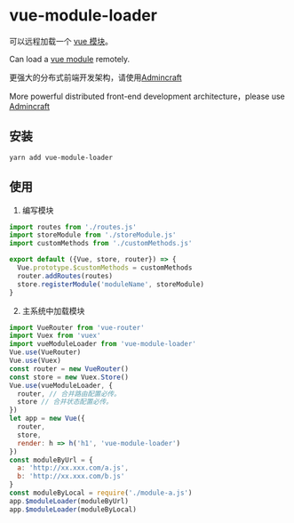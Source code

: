 # vue-module-loader

可以远程加载一个 [vue 模块](https://mqhe2007.github.io/admincraft/guide/#%E7%BC%96%E5%86%99%E4%B8%80%E4%B8%AA%E6%A8%A1%E5%9D%97)。

Can load a [vue module](https://mqhe2007.github.io/admincraft/guide/#%E7%BC%96%E5%86%99%E4%B8%80%E4%B8%AA%E6%A8%A1%E5%9D%97) remotely.

更强大的分布式前端开发架构，请使用[Admincraft](https://mqhe2007.github.io/admincraft/)

More powerful distributed front-end development architecture，please use [Admincraft](https://mqhe2007.github.io/admincraft/)

## 安装

```
yarn add vue-module-loader
```

## 使用


1. 编写模块

```javascript
import routes from './routes.js'
import storeModule from './storeModule.js'
import customMethods from './customMethods.js'

export default ({Vue, store, router}) => {
  Vue.prototype.$customMethods = customMethods
  router.addRoutes(routes)
  store.registerModule('moduleName', storeModule)
}
```

2. 主系统中加载模块

```javascript
import VueRouter from 'vue-router'
import Vuex from 'vuex'
import vueModuleLoader from 'vue-module-loader'
Vue.use(VueRouter)
Vue.use(Vuex)
const router = new VueRouter()
const store = new Vuex.Store()
Vue.use(vueModuleLoader, {
  router, // 合并路由配置必传。
  store // 合并状态配置必传。
})
let app = new Vue({
  router,
  store,
  render: h => h('h1', 'vue-module-loader')
})
const moduleByUrl = {
  a: 'http://xx.xxx.com/a.js',
  b: 'http://xx.xxx.com/b.js'
}
const moduleByLocal = require('./module-a.js')
app.$moduleLoader(moduleByUrl)
app.$moduleLoader(moduleByLocal)
```
